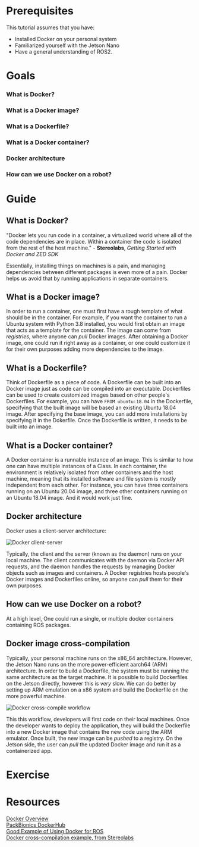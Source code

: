 # Prerequisites
This tutorial assumes that you have:
- Installed Docker on your personal system
- Familiarized yourself with the Jetson Nano
- Have a general understanding of ROS2.

# Goals

### What is Docker?
### What is a Docker image?  
### What is a Dockerfile?  
### What is a Docker container?  
### Docker architecture
### How can we use Docker on a robot?

# Guide

## What is Docker?
"Docker lets you run code in a container, a virtualized world where all of the code dependencies are in place. Within a container the code is isolated from the rest of the host machine." - __Stereolabs__, _Getting Started with Docker and ZED SDK_

Essentially, installing things on machines is a pain, and managing dependencies between different packages is even more of a pain. Docker helps us avoid that by running applications in separate containers.



## What is a Docker image?
In order to run a container, one must first have a rough template of what should be in the container. For example, if you want the container to run a Ubuntu system with Python 3.8 installed, you would first obtain an image that acts as a template for the container. The image can come from _registries_, where anyone can _pull_ Docker images. After obtaining a Docker image, one could run it right away as a container, or one could customize it for their own purposes adding more dependencies to the image. 

## What is a Dockerfile?
Think of Dockerfile as a piece of code. A Dockerfile can be built into an Docker image just as code can be compiled into an executable. Dockerfiles can be used to create customized images based on other people's Dockerfiles. For example, you can have ```FROM ubuntu:18.04``` in the Dockerfile, specifying that the built image will be based an existing Ubuntu 18.04 image. After specifying the base image, you can add more installations by specifying it in the Dokerfile. Once the Dockerfile is written, it needs to be built into an image.

## What is a Docker container?
A Docker container is a runnable instance of an image. This is similar to how one can have multiple instances of a Class. In each container, the environment is relatively isolated from other containers and the host machine, meaning that its installed software and file system is mostly independent from each other. For instance, you can have three containers running on an Ubuntu 20.04 image, and three other containers running on an Ubuntu 18.04 image. And it would work just fine. 

## Docker architecture
Docker uses a client-server architecture:  

![Docker client-server](https://user-images.githubusercontent.com/59701038/134352545-4d983d71-715d-40bd-aef3-d6ce2315b41e.png)

Typically, the client and the server (known as the daemon) runs on your local machine. The client communicates with the daemon via Docker API requests, and the daemon handles the requests by managing Docker objects such as images and containers. A Docker registries hosts people's Docker images and Dockerfiles online, so anyone can _pull_ them for their own purposes.

## How can we use Docker on a robot?

At a high level, One could run a single, or multiple docker containers containing ROS packages.

## Docker image cross-compilation

Typically, your personal machine runs on the x86_64 architecture. However, the Jetson Nano runs on the more power-efficient aarch64 (ARM) architecture. In order to build a Dockerfile, the system must be running the same architecture as the target machine. It is possible to build Dockerfiles on the Jetson directly, however this is _very_ slow. We can do better by setting up ARM emulation on a x86 system and build the Dockerfile on the more powerful machine. 

![Docker cross-compile workflow](https://user-images.githubusercontent.com/59701038/134417794-b417a743-4ffe-4003-9daa-5e25067e7652.jpg)

This this workflow, developers will first code on their local machines. Once the developer wants to deploy the application, they will build the Dockerfile into a new Docker image that contains the new code using the ARM emulator. Once built, the new image can be _pushed_ to a registry. On the Jetson side, the user can _pull_ the updated Docker image and run it as a containerized app. 

# Exercise 

# Resources
[Docker Overview](https://docs.docker.com/get-started/overview/)  
[PackBionics DockerHub](https://hub.docker.com/orgs/packbionics/repositories)  
[Good Example of Using Docker for ROS](https://github.com/rnanosaur/nanosaur)  
[Docker cross-compilation example, from Stereolabs](https://www.stereolabs.com/docs/docker/building-arm-container-on-x86/)
